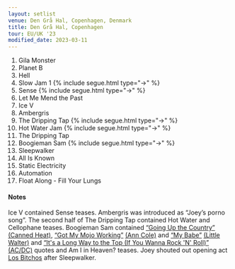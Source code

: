 ```yaml
---
layout: setlist
venue: Den Grå Hal, Copenhagen, Denmark
title: Den Grå Hal, Copenhagen
tour: EU/UK '23
modified_date: 2023-03-11
---
```


1. Gila Monster
2. Planet B
3. Hell
4. Slow Jam 1 {% include segue.html type="->" %}
5. Sense {% include segue.html type="->" %}
6. Let Me Mend the Past
7. Ice V
8. Ambergris
9. The Dripping Tap {% include segue.html type="->" %}
10. Hot Water Jam {% include segue.html type="->" %}
11. The Dripping Tap
12. Boogieman Sam {% include segue.html type="->" %}
13. Sleepwalker
14. All Is Known
15. Static Electricity
16. Automation
17. Float Along - Fill Your Lungs

<!--snippet-->


#### Notes

Ice V contained Sense teases. Ambergris was introduced as “Joey’s porno song”.  The second half of The Dripping Tap contained Hot Water and Cellophane teases.  Boogieman Sam contained [“Going Up the Country”](https://www.youtube.com/watch?v=4eQMA_noRYQ) [(Canned Heat)](https://en.wikipedia.org/wiki/Canned_Heat), [“Got My Mojo Working”](https://www.youtube.com/watch?v=sP0crYPCHV0) [(Ann Cole)](https://en.wikipedia.org/wiki/Ann_Cole) and [“My Babe”](https://www.youtube.com/watch?v=p3cKJ42HAd0) [(Little Walter)](https://en.wikipedia.org/wiki/Little_Walter) and [“It's a Long Way to the Top (If You Wanna Rock 'N' Roll)”](https://www.youtube.com/watch?v=4ruJ4kAGbLc) [(AC/DC)](https://en.wikipedia.org/wiki/AC/DC) quotes and Am I in Heaven? teases.  Joey shouted out opening act [Los Bitchos](https://en.wikipedia.org/wiki/Los_Bitchos) after Sleepwalker.
